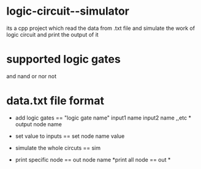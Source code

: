 # logic-circuit--simulator
its a cpp project which read the data from .txt file and simulate the work of logic circuit  and print the output of it
# supported logic gates 
and 
nand
or 
nor 
not 
# data.txt  file format 
* add logic gates  == "logic gate name"  input1 name  input2 name ,,etc  * output node name  

*  set value to inputs  == set node name  value 
* simulate the whole circuts  == sim  
* print  specific node  == out node name 
 *print all node  == out *
 
 
